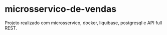 # microsservico-de-vendas
Projeto realizado com microsservico, docker, liquibase, postgresql e API full REST.

